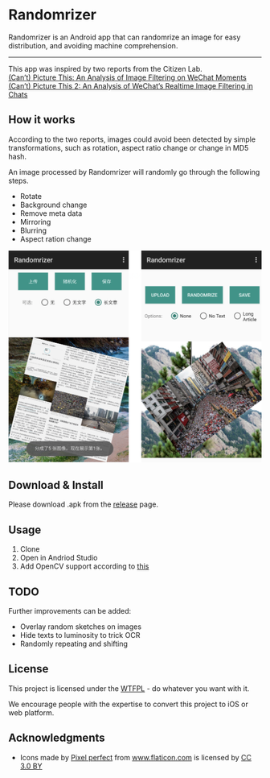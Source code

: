 # Randomrizer

Randomrizer is an Android app that can randomrize an image for easy distribution, and avoiding machine comprehension.

------------------------------------
This app was inspired by two reports from the Citizen Lab.  
 [(Can’t) Picture This: An Analysis of Image Filtering on WeChat Moments](https://citizenlab.ca/2018/08/cant-picture-this-an-analysis-of-image-filtering-on-wechat-moments/)  
 [ (Can’t) Picture This 2: An Analysis of WeChat’s Realtime Image Filtering in Chats ](https://citizenlab.ca/2019/07/cant-picture-this-2-an-analysis-of-wechats-realtime-image-filtering-in-chats/)

## How it works

According to the two reports, images could avoid been detected by  simple transformations, such as rotation, aspect ratio change or change in MD5 hash.  

An image processed by Randomrizer will randomly go through the following steps.

* Rotate
* Background change
* Remove meta data
* Mirroring
* Blurring
* Aspect ration change

![alt text](./ScreenCapture.png)

## Download & Install

Please download .apk from the [release](https://github.com/randomrizer/randomrizer/releases) page.


## Usage

1. Clone
2. Open in Andriod Studio
3. Add OpenCV support according to [this](https://blog.codeonion.com/2015/11/25/creating-a-new-opencv-project-in-android-studio/)


## TODO
Further improvements can be added:
* Overlay random sketches on images
* Hide texts to luminosity to trick OCR
* Randomly repeating and shifting


## License

This project is licensed under the [WTFPL](LICENSE) - do whatever you want with it.

We encourage people with the expertise to convert this project to iOS or web platform.

## Acknowledgments

* <div>Icons made by <a href="https://www.flaticon.com/authors/pixel-perfect" title="Pixel perfect">Pixel perfect</a> from <a href="https://www.flaticon.com/"                 title="Flaticon">www.flaticon.com</a> is licensed by <a href="http://creativecommons.org/licenses/by/3.0/"                 title="Creative Commons BY 3.0" target="_blank">CC 3.0 BY</a></div>
